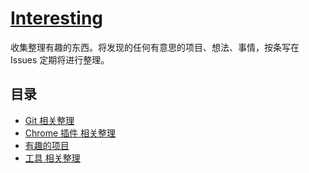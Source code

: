 # [Interesting](https://network-center.github.io/interesting/)

收集整理有趣的东西。将发现的任何有意思的项目、想法、事情，按条写在 Issues 定期将进行整理。

## 目录

- [Git 相关整理](./git.md)
- [Chrome 插件 相关整理](./chrome-plugin.md)
- [有趣的项目](./project.md)
- [工具 相关整理](./tool.md)
